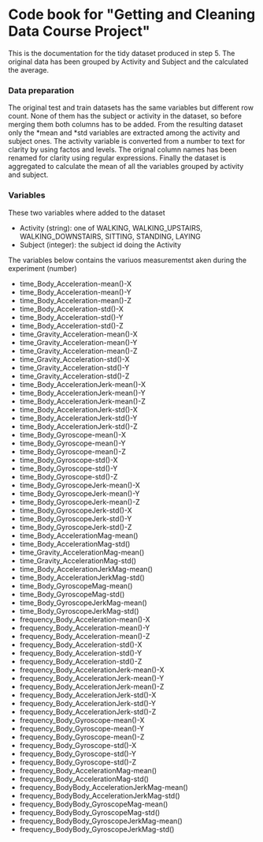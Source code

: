 # Code book for "Getting and Cleaning Data Course Project" 

This is the documentation for the tidy dataset produced in step 5.
The original data has been grouped by Activity and Subject and the calculated the average.

### Data preparation

The original test and train datasets has the same variables but different row count.
None of them has the subject or activity in the dataset, so before merging them both columns has to be added.
From the resulting dataset only the *mean and *std variables are extracted among the activity and subject ones.
The activity variable is converted from a number to text for clarity by using factos and levels.
The orignal column names has been renamed for clarity using regular expressions.
Finally the dataset is aggregated to calculate the mean of all the variables grouped by activity and subject.


### Variables

These two variables where added to the dataset
- Activity (string): one of WALKING, WALKING_UPSTAIRS, WALKING_DOWNSTAIRS, SITTING, STANDING, LAYING
- Subject (integer): the subject id doing the Activity

The variables below contains the variuos measurementst aken during the experiment (number)
- time_Body_Acceleration-mean()-X
- time_Body_Acceleration-mean()-Y 
- time_Body_Acceleration-mean()-Z 
- time_Body_Acceleration-std()-X 
- time_Body_Acceleration-std()-Y 
- time_Body_Acceleration-std()-Z 
- time_Gravity_Acceleration-mean()-X 
- time_Gravity_Acceleration-mean()-Y
- time_Gravity_Acceleration-mean()-Z
- time_Gravity_Acceleration-std()-X 
- time_Gravity_Acceleration-std()-Y 
- time_Gravity_Acceleration-std()-Z 
- time_Body_AccelerationJerk-mean()-X
- time_Body_AccelerationJerk-mean()-Y
- time_Body_AccelerationJerk-mean()-Z 
- time_Body_AccelerationJerk-std()-X 
- time_Body_AccelerationJerk-std()-Y 
- time_Body_AccelerationJerk-std()-Z 
- time_Body_Gyroscope-mean()-X
- time_Body_Gyroscope-mean()-Y
- time_Body_Gyroscope-mean()-Z
- time_Body_Gyroscope-std()-X
- time_Body_Gyroscope-std()-Y 
- time_Body_Gyroscope-std()-Z
- time_Body_GyroscopeJerk-mean()-X 
- time_Body_GyroscopeJerk-mean()-Y 
- time_Body_GyroscopeJerk-mean()-Z 
- time_Body_GyroscopeJerk-std()-X 
- time_Body_GyroscopeJerk-std()-Y 
- time_Body_GyroscopeJerk-std()-Z 
- time_Body_AccelerationMag-mean() 
- time_Body_AccelerationMag-std() 
- time_Gravity_AccelerationMag-mean() 
- time_Gravity_AccelerationMag-std()
- time_Body_AccelerationJerkMag-mean() 
- time_Body_AccelerationJerkMag-std() 
- time_Body_GyroscopeMag-mean() 
- time_Body_GyroscopeMag-std() 
- time_Body_GyroscopeJerkMag-mean() 
- time_Body_GyroscopeJerkMag-std() 
- frequency_Body_Acceleration-mean()-X 
- frequency_Body_Acceleration-mean()-Y 
- frequency_Body_Acceleration-mean()-Z 
- frequency_Body_Acceleration-std()-X 
- frequency_Body_Acceleration-std()-Y 
- frequency_Body_Acceleration-std()-Z 
- frequency_Body_AccelerationJerk-mean()-X
- frequency_Body_AccelerationJerk-mean()-Y 
- frequency_Body_AccelerationJerk-mean()-Z 
- frequency_Body_AccelerationJerk-std()-X 
- frequency_Body_AccelerationJerk-std()-Y 
- frequency_Body_AccelerationJerk-std()-Z 
- frequency_Body_Gyroscope-mean()-X
- frequency_Body_Gyroscope-mean()-Y 
- frequency_Body_Gyroscope-mean()-Z 
- frequency_Body_Gyroscope-std()-X
- frequency_Body_Gyroscope-std()-Y 
- frequency_Body_Gyroscope-std()-Z 
- frequency_Body_AccelerationMag-mean() 
- frequency_Body_AccelerationMag-std() 
- frequency_BodyBody_AccelerationJerkMag-mean() 
- frequency_BodyBody_AccelerationJerkMag-std() 
- frequency_BodyBody_GyroscopeMag-mean()
- frequency_BodyBody_GyroscopeMag-std() 
- frequency_BodyBody_GyroscopeJerkMag-mean() 
- frequency_BodyBody_GyroscopeJerkMag-std()

